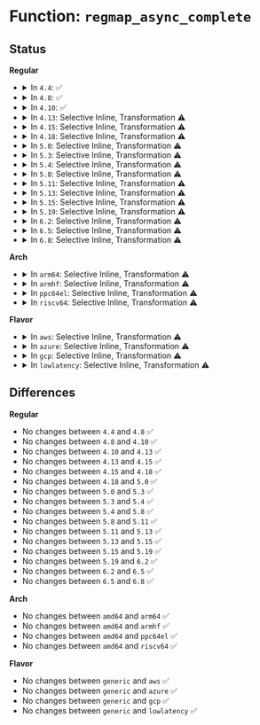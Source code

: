 # Function: <code>regmap_async_complete</code>

## Status
<b>Regular</b>
<ul>
<li>
<details>
<summary>In <code>4.4</code>: ✅</summary>

```c
int regmap_async_complete(struct regmap *map);
```

**Collision:** Unique Global

**Inline:** No

**Transformation:** False

**Instances:**

```
In drivers/base/regmap/regmap.c (ffffffff81562b40)
Location: drivers/base/regmap/regmap.c:2731
Inline: False
Direct callers:
  - drivers/base/regmap/regmap.c:regmap_register_patch
  - drivers/base/regmap/regcache.c:regcache_sync
  - drivers/base/regmap/regcache.c:regcache_sync_region
  - drivers/base/regmap/regcache-rbtree.c:regcache_rbtree_sync
```
**Symbols:**

```
ffffffff81562b40-ffffffff81562d0f: regmap_async_complete (STB_GLOBAL)
```
</details>
</li>
<li>
<details>
<summary>In <code>4.8</code>: ✅</summary>

```c
int regmap_async_complete(struct regmap *map);
```

**Collision:** Unique Global

**Inline:** No

**Transformation:** False

**Instances:**

```
In drivers/base/regmap/regmap.c (ffffffff815b7550)
Location: drivers/base/regmap/regmap.c:2737
Inline: False
Direct callers:
  - drivers/base/regmap/regmap.c:regmap_register_patch
  - drivers/base/regmap/regcache.c:regcache_sync_region
  - drivers/base/regmap/regcache.c:regcache_sync
  - drivers/base/regmap/regcache-rbtree.c:regcache_rbtree_sync
```
**Symbols:**

```
ffffffff815b7550-ffffffff815b7703: regmap_async_complete (STB_GLOBAL)
```
</details>
</li>
<li>
<details>
<summary>In <code>4.10</code>: ✅</summary>

```c
int regmap_async_complete(struct regmap *map);
```

**Collision:** Unique Global

**Inline:** No

**Transformation:** False

**Instances:**

```
In drivers/base/regmap/regmap.c (ffffffff815e68a0)
Location: drivers/base/regmap/regmap.c:2775
Inline: False
Direct callers:
  - drivers/base/regmap/regmap.c:regmap_register_patch
  - drivers/base/regmap/regcache.c:regcache_sync_region
  - drivers/base/regmap/regcache.c:regcache_sync
  - drivers/base/regmap/regcache-rbtree.c:regcache_rbtree_sync
```
**Symbols:**

```
ffffffff815e68a0-ffffffff815e6a48: regmap_async_complete (STB_GLOBAL)
```
</details>
</li>
<li>
<details>
<summary>In <code>4.13</code>: Selective Inline, Transformation ⚠️</summary>

```c
int regmap_async_complete(struct regmap *map);
```

**Collision:** Unique Global

**Inline:** Selective

**Transformation:** True

**Instances:**

```
In drivers/base/regmap/regmap.c (ffffffff815ff9c5)
Location: drivers/base/regmap/regmap.c:2782
Inline: True
Inline callers:
  - drivers/base/regmap/regmap.c:regmap_register_patch
Direct callers:
  - drivers/base/regmap/regmap.c:regmap_register_patch
  - drivers/base/regmap/regcache.c:regcache_sync_region
  - drivers/base/regmap/regcache.c:regcache_sync
  - drivers/base/regmap/regcache-rbtree.c:regcache_rbtree_sync
```
**Symbols:**

```
ffffffff815fb270-ffffffff815fb3ff: regmap_async_complete.part.23 (STB_LOCAL)
ffffffff815fb400-ffffffff815fb427: regmap_async_complete (STB_GLOBAL)
```
</details>
</li>
<li>
<details>
<summary>In <code>4.15</code>: Selective Inline, Transformation ⚠️</summary>

```c
int regmap_async_complete(struct regmap *map);
```

**Collision:** Unique Global

**Inline:** Selective

**Transformation:** True

**Instances:**

```
In drivers/base/regmap/regmap.c (ffffffff81667ce1)
Location: drivers/base/regmap/regmap.c:2861
Inline: True
Inline callers:
  - drivers/base/regmap/regmap.c:regmap_register_patch
Direct callers:
  - drivers/base/regmap/regmap.c:regmap_register_patch
  - drivers/base/regmap/regcache.c:regcache_sync_region
  - drivers/base/regmap/regcache.c:regcache_sync
  - drivers/base/regmap/regcache-rbtree.c:regcache_rbtree_sync
```
**Symbols:**

```
ffffffff81663430-ffffffff816635c5: regmap_async_complete.part.23 (STB_LOCAL)
ffffffff816635d0-ffffffff816635f7: regmap_async_complete (STB_GLOBAL)
```
</details>
</li>
<li>
<details>
<summary>In <code>4.18</code>: Selective Inline, Transformation ⚠️</summary>

```c
int regmap_async_complete(struct regmap *map);
```

**Collision:** Unique Global

**Inline:** Selective

**Transformation:** True

**Instances:**

```
In drivers/base/regmap/regmap.c (ffffffff816a3271)
Location: drivers/base/regmap/regmap.c:2816
Inline: True
Inline callers:
  - drivers/base/regmap/regmap.c:regmap_register_patch
Direct callers:
  - drivers/base/regmap/regmap.c:regmap_register_patch
  - drivers/base/regmap/regcache.c:regcache_sync_region
  - drivers/base/regmap/regcache.c:regcache_sync
  - drivers/base/regmap/regcache-rbtree.c:regcache_rbtree_sync
```
**Symbols:**

```
ffffffff8169ed50-ffffffff8169eee5: regmap_async_complete.part.23 (STB_LOCAL)
ffffffff8169eef0-ffffffff8169ef17: regmap_async_complete (STB_GLOBAL)
```
</details>
</li>
<li>
<details>
<summary>In <code>5.0</code>: Selective Inline, Transformation ⚠️</summary>

```c
int regmap_async_complete(struct regmap *map);
```

**Collision:** Unique Global

**Inline:** Selective

**Transformation:** True

**Instances:**

```
In drivers/base/regmap/regmap.c (ffffffff816c3c91)
Location: drivers/base/regmap/regmap.c:2976
Inline: True
Inline callers:
  - drivers/base/regmap/regmap.c:regmap_register_patch
Direct callers:
  - drivers/base/regmap/regmap.c:regmap_register_patch
  - drivers/base/regmap/regcache.c:regcache_sync_region
  - drivers/base/regmap/regcache.c:regcache_sync
  - drivers/base/regmap/regcache-rbtree.c:regcache_rbtree_sync
```
**Symbols:**

```
ffffffff816bf520-ffffffff816bf6b5: regmap_async_complete.part.25 (STB_LOCAL)
ffffffff816bf6c0-ffffffff816bf6e7: regmap_async_complete (STB_GLOBAL)
```
</details>
</li>
<li>
<details>
<summary>In <code>5.3</code>: Selective Inline, Transformation ⚠️</summary>

```c
int regmap_async_complete(struct regmap *map);
```

**Collision:** Unique Global

**Inline:** Selective

**Transformation:** True

**Instances:**

```
In drivers/base/regmap/regmap.c (ffffffff816feb30)
Location: drivers/base/regmap/regmap.c:2973
Inline: True
Inline callers:
  - drivers/base/regmap/regmap.c:regmap_register_patch
Direct callers:
  - drivers/base/regmap/regmap.c:regmap_register_patch
  - drivers/base/regmap/regcache.c:regcache_sync_region
  - drivers/base/regmap/regcache.c:regcache_sync
  - drivers/base/regmap/regcache-rbtree.c:regcache_rbtree_sync
```
**Symbols:**

```
ffffffff816fa5d0-ffffffff816fa768: regmap_async_complete.part.0 (STB_LOCAL)
ffffffff816fa770-ffffffff816fa797: regmap_async_complete (STB_GLOBAL)
```
</details>
</li>
<li>
<details>
<summary>In <code>5.4</code>: Selective Inline, Transformation ⚠️</summary>

```c
int regmap_async_complete(struct regmap *map);
```

**Collision:** Unique Global

**Inline:** Selective

**Transformation:** True

**Instances:**

```
In drivers/base/regmap/regmap.c (ffffffff81722f50)
Location: drivers/base/regmap/regmap.c:2980
Inline: True
Inline callers:
  - drivers/base/regmap/regmap.c:regmap_register_patch
Direct callers:
  - drivers/base/regmap/regmap.c:regmap_register_patch
  - drivers/base/regmap/regcache.c:regcache_sync_region
  - drivers/base/regmap/regcache.c:regcache_sync
  - drivers/base/regmap/regcache-rbtree.c:regcache_rbtree_sync
```
**Symbols:**

```
ffffffff8171e980-ffffffff8171eb18: regmap_async_complete.part.0 (STB_LOCAL)
ffffffff8171eb20-ffffffff8171eb47: regmap_async_complete (STB_GLOBAL)
```
</details>
</li>
<li>
<details>
<summary>In <code>5.8</code>: Selective Inline, Transformation ⚠️</summary>

```c
int regmap_async_complete(struct regmap *map);
```

**Collision:** Unique Global

**Inline:** Selective

**Transformation:** True

**Instances:**

```
In drivers/base/regmap/regmap.c (ffffffff817df0f0)
Location: drivers/base/regmap/regmap.c:2998
Inline: True
Inline callers:
  - drivers/base/regmap/regmap.c:regmap_register_patch
Direct callers:
  - drivers/base/regmap/regmap.c:regmap_register_patch
  - drivers/base/regmap/regcache.c:regcache_sync_region
  - drivers/base/regmap/regcache.c:regcache_sync
  - drivers/base/regmap/regcache-rbtree.c:regcache_rbtree_sync
```
**Symbols:**

```
ffffffff817db1a0-ffffffff817db338: regmap_async_complete.part.0 (STB_LOCAL)
ffffffff817db340-ffffffff817db367: regmap_async_complete (STB_GLOBAL)
```
</details>
</li>
<li>
<details>
<summary>In <code>5.11</code>: Selective Inline, Transformation ⚠️</summary>

```c
int regmap_async_complete(struct regmap *map);
```

**Collision:** Unique Global

**Inline:** Selective

**Transformation:** True

**Instances:**

```
In drivers/base/regmap/regmap.c (ffffffff817f41c0)
Location: drivers/base/regmap/regmap.c:3155
Inline: True
Inline callers:
  - drivers/base/regmap/regmap.c:regmap_register_patch
Direct callers:
  - drivers/base/regmap/regmap.c:regmap_register_patch
  - drivers/base/regmap/regcache.c:regcache_sync_region
  - drivers/base/regmap/regcache.c:regcache_sync
  - drivers/base/regmap/regcache-rbtree.c:regcache_rbtree_sync
```
**Symbols:**

```
ffffffff817f0270-ffffffff817f03ec: regmap_async_complete.part.0 (STB_LOCAL)
ffffffff817f03f0-ffffffff817f0417: regmap_async_complete (STB_GLOBAL)
```
</details>
</li>
<li>
<details>
<summary>In <code>5.13</code>: Selective Inline, Transformation ⚠️</summary>

```c
int regmap_async_complete(struct regmap *map);
```

**Collision:** Unique Global

**Inline:** Selective

**Transformation:** True

**Instances:**

```
In drivers/base/regmap/regmap.c (ffffffff817d8a30)
Location: drivers/base/regmap/regmap.c:3155
Inline: True
Inline callers:
  - drivers/base/regmap/regmap.c:regmap_register_patch
Direct callers:
  - drivers/base/regmap/regmap.c:regmap_register_patch
  - drivers/base/regmap/regcache.c:regcache_sync_region
  - drivers/base/regmap/regcache.c:regcache_sync
  - drivers/base/regmap/regcache-rbtree.c:regcache_rbtree_sync
```
**Symbols:**

```
ffffffff817d4230-ffffffff817d43ac: regmap_async_complete.part.0 (STB_LOCAL)
ffffffff817d43b0-ffffffff817d43d7: regmap_async_complete (STB_GLOBAL)
```
</details>
</li>
<li>
<details>
<summary>In <code>5.15</code>: Selective Inline, Transformation ⚠️</summary>

```c
int regmap_async_complete(struct regmap *map);
```

**Collision:** Unique Global

**Inline:** Selective

**Transformation:** True

**Instances:**

```
In drivers/base/regmap/regmap.c (ffffffff8186418c)
Location: drivers/base/regmap/regmap.c:3196
Inline: True
Inline callers:
  - drivers/base/regmap/regmap.c:regmap_register_patch
Direct callers:
  - drivers/base/regmap/regmap.c:regmap_register_patch
  - drivers/base/regmap/regcache.c:regcache_sync_region
  - drivers/base/regmap/regcache.c:regcache_sync
  - drivers/base/regmap/regcache-rbtree.c:regcache_rbtree_sync
```
**Symbols:**

```
ffffffff8185f560-ffffffff8185f6d9: regmap_async_complete.part.0 (STB_LOCAL)
ffffffff8185f6e0-ffffffff8185f707: regmap_async_complete (STB_GLOBAL)
```
</details>
</li>
<li>
<details>
<summary>In <code>5.19</code>: Selective Inline, Transformation ⚠️</summary>

```c
int regmap_async_complete(struct regmap *map);
```

**Collision:** Unique Global

**Inline:** Selective

**Transformation:** True

**Instances:**

```
In drivers/base/regmap/regmap.c (ffffffff819ac3d2)
Location: drivers/base/regmap/regmap.c:3213
Inline: True
Inline callers:
  - drivers/base/regmap/regmap.c:regmap_register_patch
Direct callers:
  - drivers/base/regmap/regmap.c:regmap_register_patch
  - drivers/base/regmap/regcache.c:regcache_sync_region
  - drivers/base/regmap/regcache.c:regcache_sync
  - drivers/base/regmap/regcache-rbtree.c:regcache_rbtree_sync
```
**Symbols:**

```
ffffffff819a7b60-ffffffff819a7d39: regmap_async_complete.part.0 (STB_LOCAL)
ffffffff819a7d40-ffffffff819a7d7f: regmap_async_complete (STB_GLOBAL)
```
</details>
</li>
<li>
<details>
<summary>In <code>6.2</code>: Selective Inline, Transformation ⚠️</summary>

```c
int regmap_async_complete(struct regmap *map);
```

**Collision:** Unique Global

**Inline:** Selective

**Transformation:** True

**Instances:**

```
In drivers/base/regmap/regmap.c (ffffffff81b1f9e0)
Location: drivers/base/regmap/regmap.c:3367
Inline: True
Inline callers:
  - drivers/base/regmap/regmap.c:regmap_register_patch
Direct callers:
  - drivers/base/regmap/regmap.c:regmap_register_patch
  - drivers/base/regmap/regcache.c:regcache_sync_region
  - drivers/base/regmap/regcache.c:regcache_sync
  - drivers/base/regmap/regcache-rbtree.c:regcache_rbtree_sync
```
**Symbols:**

```
ffffffff81b1ac40-ffffffff81b1ae19: regmap_async_complete.part.0 (STB_LOCAL)
ffffffff81b1ae30-ffffffff81b1ae6f: regmap_async_complete (STB_GLOBAL)
```
</details>
</li>
<li>
<details>
<summary>In <code>6.5</code>: Selective Inline, Transformation ⚠️</summary>

```c
int regmap_async_complete(struct regmap *map);
```

**Collision:** Unique Global

**Inline:** Selective

**Transformation:** True

**Instances:**

```
In drivers/base/regmap/regmap.c (ffffffff81b6ec04)
Location: drivers/base/regmap/regmap.c:3396
Inline: True
Inline callers:
  - drivers/base/regmap/regmap.c:regmap_register_patch
Direct callers:
  - drivers/base/regmap/regmap.c:regmap_register_patch
  - drivers/base/regmap/regcache.c:regcache_sync_region
  - drivers/base/regmap/regcache.c:regcache_sync
  - drivers/base/regmap/regcache-rbtree.c:regcache_rbtree_sync
```
**Symbols:**

```
ffffffff81b69840-ffffffff81b69a19: regmap_async_complete.part.0 (STB_LOCAL)
ffffffff81b69a30-ffffffff81b69a6f: regmap_async_complete (STB_GLOBAL)
```
</details>
</li>
<li>
<details>
<summary>In <code>6.8</code>: Selective Inline, Transformation ⚠️</summary>

```c
int regmap_async_complete(struct regmap *map);
```

**Collision:** Unique Global

**Inline:** Selective

**Transformation:** True

**Instances:**

```
In drivers/base/regmap/regmap.c (ffffffff81bc2804)
Location: drivers/base/regmap/regmap.c:3276
Inline: True
Inline callers:
  - drivers/base/regmap/regmap.c:regmap_register_patch
Direct callers:
  - drivers/base/regmap/regmap.c:regmap_register_patch
  - drivers/base/regmap/regcache.c:regcache_sync_region
  - drivers/base/regmap/regcache.c:regcache_sync
  - drivers/base/regmap/regcache-rbtree.c:regcache_rbtree_sync
```
**Symbols:**

```
ffffffff81bbd500-ffffffff81bbd6d9: regmap_async_complete.part.0 (STB_LOCAL)
ffffffff81bbd6f0-ffffffff81bbd72f: regmap_async_complete (STB_GLOBAL)
```
</details>
</li>
</ul>
<b>Arch</b>
<ul>
<li>
<details>
<summary>In <code>arm64</code>: Selective Inline, Transformation ⚠️</summary>

```c
int regmap_async_complete(struct regmap *map);
```

**Collision:** Unique Global

**Inline:** Selective

**Transformation:** True

**Instances:**

```
In drivers/base/regmap/regmap.c (ffff800010917908)
Location: drivers/base/regmap/regmap.c:2980
Inline: True
Inline callers:
  - drivers/base/regmap/regmap.c:regmap_register_patch
Direct callers:
  - drivers/base/regmap/regmap.c:regmap_register_patch
  - drivers/base/regmap/regcache.c:regcache_sync_region
  - drivers/base/regmap/regcache.c:regcache_sync
  - drivers/base/regmap/regcache-rbtree.c:regcache_rbtree_sync
```
**Symbols:**

```
ffff8000109135f0-ffff800010913800: regmap_async_complete.part.0 (STB_LOCAL)
ffff800010913800-ffff800010913850: regmap_async_complete (STB_GLOBAL)
```
</details>
</li>
<li>
<details>
<summary>In <code>armhf</code>: Selective Inline, Transformation ⚠️</summary>

```c
int regmap_async_complete(struct regmap *map);
```

**Collision:** Unique Global

**Inline:** Selective

**Transformation:** True

**Instances:**

```
In drivers/base/regmap/regmap.c (c09fd77c)
Location: drivers/base/regmap/regmap.c:2980
Inline: True
Inline callers:
  - drivers/base/regmap/regmap.c:regmap_register_patch
Direct callers:
  - drivers/base/regmap/regmap.c:regmap_register_patch
  - drivers/base/regmap/regcache.c:regcache_sync_region
  - drivers/base/regmap/regcache.c:regcache_sync
  - drivers/base/regmap/regcache-rbtree.c:regcache_rbtree_sync
  - sound/soc/soc-io.c:snd_soc_component_async_complete
```
**Symbols:**

```
c09f8d0c-c09f8ef8: regmap_async_complete.part.0 (STB_LOCAL)
c09f8ef8-c09f8f34: regmap_async_complete (STB_GLOBAL)
```
</details>
</li>
<li>
<details>
<summary>In <code>ppc64el</code>: Selective Inline, Transformation ⚠️</summary>

```c
int regmap_async_complete(struct regmap *map);
```

**Collision:** Unique Global

**Inline:** Selective

**Transformation:** True

**Instances:**

```
In drivers/base/regmap/regmap.c (c0000000009ba9d0)
Location: drivers/base/regmap/regmap.c:2980
Inline: True
Inline callers:
  - drivers/base/regmap/regmap.c:regmap_register_patch
Direct callers:
  - drivers/base/regmap/regmap.c:regmap_register_patch
  - drivers/base/regmap/regcache.c:regcache_sync_region
  - drivers/base/regmap/regcache.c:regcache_sync
  - drivers/base/regmap/regcache-rbtree.c:regcache_rbtree_sync
```
**Symbols:**

```
c0000000009b4510-c0000000009b4784: regmap_async_complete.part.0 (STB_LOCAL)
c0000000009b4790-c0000000009b47c8: regmap_async_complete (STB_GLOBAL)
```
</details>
</li>
<li>
<details>
<summary>In <code>riscv64</code>: Selective Inline, Transformation ⚠️</summary>

```c
int regmap_async_complete(struct regmap *map);
```

**Collision:** Unique Global

**Inline:** Selective

**Transformation:** True

**Instances:**

```
In drivers/base/regmap/regmap.c (ffffffe000598104)
Location: drivers/base/regmap/regmap.c:2980
Inline: True
Inline callers:
  - drivers/base/regmap/regmap.c:regmap_register_patch
Direct callers:
  - drivers/base/regmap/regmap.c:regmap_register_patch
  - drivers/base/regmap/regcache.c:regcache_sync_region
  - drivers/base/regmap/regcache.c:regcache_sync
  - drivers/base/regmap/regcache-rbtree.c:regcache_rbtree_sync
```
**Symbols:**

```
ffffffe00059481e-ffffffe0005949a4: regmap_async_complete.part.0 (STB_LOCAL)
ffffffe0005949a4-ffffffe0005949e4: regmap_async_complete (STB_GLOBAL)
```
</details>
</li>
</ul>
<b>Flavor</b>
<ul>
<li>
<details>
<summary>In <code>aws</code>: Selective Inline, Transformation ⚠️</summary>

```c
int regmap_async_complete(struct regmap *map);
```

**Collision:** Unique Global

**Inline:** Selective

**Transformation:** True

**Instances:**

```
In drivers/base/regmap/regmap.c (ffffffff816e9280)
Location: drivers/base/regmap/regmap.c:2980
Inline: True
Inline callers:
  - drivers/base/regmap/regmap.c:regmap_register_patch
Direct callers:
  - drivers/base/regmap/regmap.c:regmap_register_patch
  - drivers/base/regmap/regcache.c:regcache_sync_region
  - drivers/base/regmap/regcache.c:regcache_sync
  - drivers/base/regmap/regcache-rbtree.c:regcache_rbtree_sync
```
**Symbols:**

```
ffffffff816e4cb0-ffffffff816e4e48: regmap_async_complete.part.0 (STB_LOCAL)
ffffffff816e4e50-ffffffff816e4e77: regmap_async_complete (STB_GLOBAL)
```
</details>
</li>
<li>
<details>
<summary>In <code>azure</code>: Selective Inline, Transformation ⚠️</summary>

```c
int regmap_async_complete(struct regmap *map);
```

**Collision:** Unique Global

**Inline:** Selective

**Transformation:** True

**Instances:**

```
In drivers/base/regmap/regmap.c (ffffffff816c38c0)
Location: drivers/base/regmap/regmap.c:2980
Inline: True
Inline callers:
  - drivers/base/regmap/regmap.c:regmap_register_patch
Direct callers:
  - drivers/base/regmap/regmap.c:regmap_register_patch
  - drivers/base/regmap/regcache.c:regcache_sync_region
  - drivers/base/regmap/regcache.c:regcache_sync
  - drivers/base/regmap/regcache-rbtree.c:regcache_rbtree_sync
```
**Symbols:**

```
ffffffff816bf2f0-ffffffff816bf488: regmap_async_complete.part.0 (STB_LOCAL)
ffffffff816bf490-ffffffff816bf4b7: regmap_async_complete (STB_GLOBAL)
```
</details>
</li>
<li>
<details>
<summary>In <code>gcp</code>: Selective Inline, Transformation ⚠️</summary>

```c
int regmap_async_complete(struct regmap *map);
```

**Collision:** Unique Global

**Inline:** Selective

**Transformation:** True

**Instances:**

```
In drivers/base/regmap/regmap.c (ffffffff81716410)
Location: drivers/base/regmap/regmap.c:2980
Inline: True
Inline callers:
  - drivers/base/regmap/regmap.c:regmap_register_patch
Direct callers:
  - drivers/base/regmap/regmap.c:regmap_register_patch
  - drivers/base/regmap/regcache.c:regcache_sync_region
  - drivers/base/regmap/regcache.c:regcache_sync
  - drivers/base/regmap/regcache-rbtree.c:regcache_rbtree_sync
```
**Symbols:**

```
ffffffff81711e40-ffffffff81711fd8: regmap_async_complete.part.0 (STB_LOCAL)
ffffffff81711fe0-ffffffff81712007: regmap_async_complete (STB_GLOBAL)
```
</details>
</li>
<li>
<details>
<summary>In <code>lowlatency</code>: Selective Inline, Transformation ⚠️</summary>

```c
int regmap_async_complete(struct regmap *map);
```

**Collision:** Unique Global

**Inline:** Selective

**Transformation:** True

**Instances:**

```
In drivers/base/regmap/regmap.c (ffffffff817316b0)
Location: drivers/base/regmap/regmap.c:2980
Inline: True
Inline callers:
  - drivers/base/regmap/regmap.c:regmap_register_patch
Direct callers:
  - drivers/base/regmap/regmap.c:regmap_register_patch
  - drivers/base/regmap/regcache.c:regcache_sync_region
  - drivers/base/regmap/regcache.c:regcache_sync
  - drivers/base/regmap/regcache-rbtree.c:regcache_rbtree_sync
```
**Symbols:**

```
ffffffff8172cfc0-ffffffff8172d189: regmap_async_complete.part.0 (STB_LOCAL)
ffffffff8172d190-ffffffff8172d1b7: regmap_async_complete (STB_GLOBAL)
```
</details>
</li>
</ul>

## Differences
<b>Regular</b>
<ul>
<li>
No changes between <code>4.4</code> and <code>4.8</code> ✅
</li>
<li>
No changes between <code>4.8</code> and <code>4.10</code> ✅
</li>
<li>
No changes between <code>4.10</code> and <code>4.13</code> ✅
</li>
<li>
No changes between <code>4.13</code> and <code>4.15</code> ✅
</li>
<li>
No changes between <code>4.15</code> and <code>4.18</code> ✅
</li>
<li>
No changes between <code>4.18</code> and <code>5.0</code> ✅
</li>
<li>
No changes between <code>5.0</code> and <code>5.3</code> ✅
</li>
<li>
No changes between <code>5.3</code> and <code>5.4</code> ✅
</li>
<li>
No changes between <code>5.4</code> and <code>5.8</code> ✅
</li>
<li>
No changes between <code>5.8</code> and <code>5.11</code> ✅
</li>
<li>
No changes between <code>5.11</code> and <code>5.13</code> ✅
</li>
<li>
No changes between <code>5.13</code> and <code>5.15</code> ✅
</li>
<li>
No changes between <code>5.15</code> and <code>5.19</code> ✅
</li>
<li>
No changes between <code>5.19</code> and <code>6.2</code> ✅
</li>
<li>
No changes between <code>6.2</code> and <code>6.5</code> ✅
</li>
<li>
No changes between <code>6.5</code> and <code>6.8</code> ✅
</li>
</ul>
<b>Arch</b>
<ul>
<li>
No changes between <code>amd64</code> and <code>arm64</code> ✅
</li>
<li>
No changes between <code>amd64</code> and <code>armhf</code> ✅
</li>
<li>
No changes between <code>amd64</code> and <code>ppc64el</code> ✅
</li>
<li>
No changes between <code>amd64</code> and <code>riscv64</code> ✅
</li>
</ul>
<b>Flavor</b>
<ul>
<li>
No changes between <code>generic</code> and <code>aws</code> ✅
</li>
<li>
No changes between <code>generic</code> and <code>azure</code> ✅
</li>
<li>
No changes between <code>generic</code> and <code>gcp</code> ✅
</li>
<li>
No changes between <code>generic</code> and <code>lowlatency</code> ✅
</li>
</ul>
